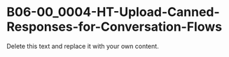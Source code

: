 

# B06-00_0004-HT-Upload-Canned-Responses-for-Conversation-Flows

Delete this text and replace it with your own content.
